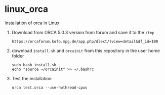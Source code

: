 # linux_orca
Installation of orca in Linux

1) Download from ORCA 5.0.3 version from forum and save it to the `/tmp`

   `https://orcaforum.kofo.mpg.de/app.php/dlext/?view=detail&df_id=180`

2) download `install.sh` and `orcainit` from this repository in the user home folder
   
   ```
   sudo bash install.sh
   echo "source ~/orcainit" >> ~/.bashrc
   ```

3) Test the installation

   `orca test.orca --use-hwthread-cpus`
